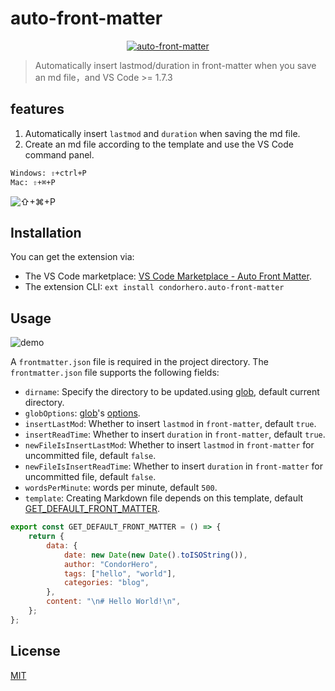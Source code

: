 # auto-front-matter

<p align="center">
	<a href="https://github.com/condorheroblog/auto-front-matter#readme" target="_blank">
		<img src="https://raw.githubusercontent.com/condorheroblog/auto-front-matter/main/packages/vscode/assets/ico-128x128.png" alt="auto-front-matter"/>
	</a>
	<a href="https://marketplace.visualstudio.com/items?itemName=condorhero.auto-front-matter" title="Check it out on the Visual Studio Marketplace"></a>
</p>

> Automatically insert lastmod/duration in front-matter when you save an md file，and VS Code >= 1.7.3

## features

1. Automatically insert `lastmod` and `duration` when saving the md file.
2. Create an md file according to the template and use the VS Code command panel.

```bash
Windows: ⇧+ctrl+P
Mac: ⇧+⌘+P
```
![⇧+⌘+P](https://user-images.githubusercontent.com/47056890/201308506-a3200f6a-81be-41f4-994b-57d09613bee5.png)


## Installation

You can get the extension via:

- The VS Code marketplace: [VS Code Marketplace - Auto Front Matter](https://marketplace.visualstudio.com/items?itemName=condorhero.auto-front-matter).
- The extension CLI: `ext install condorhero.auto-front-matter`

## Usage

![demo](https://user-images.githubusercontent.com/47056890/201293665-e720e6a7-5d86-40a2-a612-750889aa89c3.gif)

A `frontmatter.json` file is required in the project directory. The `frontmatter.json` file supports the following fields:

- `dirname`: Specify the directory to be updated.using [glob](https://github.com/isaacs/node-glob), default current directory.
- `globOptions`: [glob](https://github.com/isaacs/node-glob)'s [options](https://github.com/isaacs/node-glob#options).
- `insertLastMod`: Whether to insert `lastmod` in `front-matter`, default `true`.
- `insertReadTime`: Whether to insert `duration` in `front-matter`, default `true`.
- `newFileIsInsertLastMod`: Whether to insert `lastmod` in `front-matter` for uncommitted file, default `false`.
- `newFileIsInsertReadTime`: Whether to insert `duration` in `front-matter` for uncommitted file, default `false`.
- `wordsPerMinute`: words per minute, default `500`.
- `template`: Creating Markdown file depends on this template, default [GET_DEFAULT_FRONT_MATTER](https://github.com/condorheroblog/auto-front-matter/blob/main/packages/core/src/constant/index.ts#LL3C22-L3C22).

```js
export const GET_DEFAULT_FRONT_MATTER = () => {
	return {
		data: {
			date: new Date(new Date().toISOString()),
			author: "CondorHero",
			tags: ["hello", "world"],
			categories: "blog",
		},
		content: "\n# Hello World!\n",
	};
};
```

## License

[MIT](https://github.com/condorheroblog/auto-front-matter/blob/main/LICENSE)


